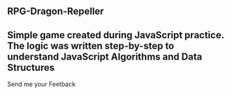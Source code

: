 ## RPG-Dragon-Repeller

Simple game created during JavaScript practice. The logic was written step-by-step to understand JavaScript Algorithms and Data Structures
--
Send me your Feetback
